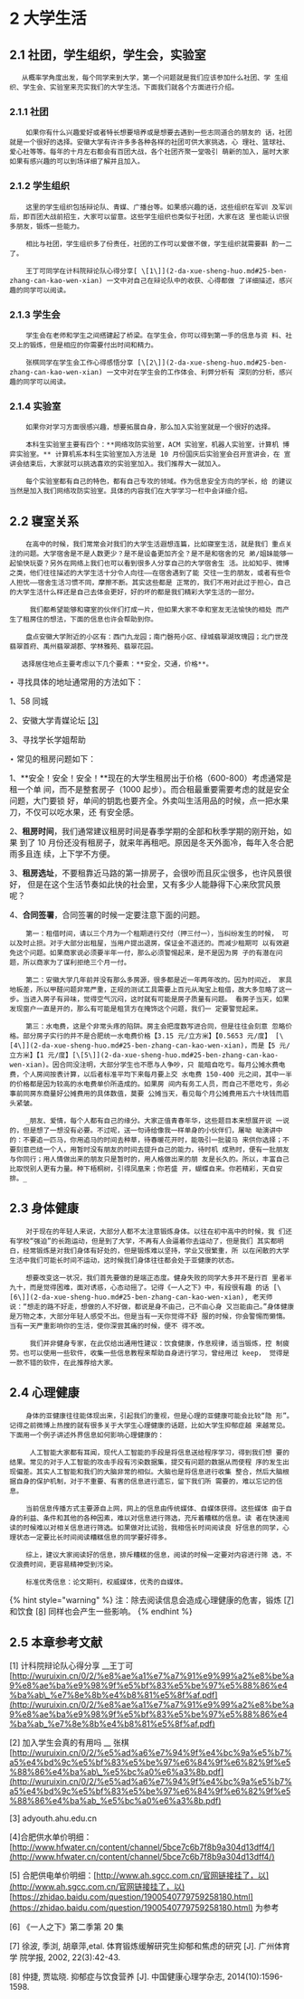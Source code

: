 # 2 大学生活

## 2.1 社团，学生组织，学生会，实验室

       从概率学角度出发，每个同学来到大学，第一个问题就是我们应该参加什么社团、学 生组织、学生会、实验室来充实我们的大学生活。下面我们就各个方面进行介绍。

### 2.1.1 社团

        如果你有什么兴趣爱好或者特长想要培养或是想要去遇到一些志同道合的朋友的 话，社团就是一个很好的选择。安徽大学有许许多多各种各样的社团可供大家挑选，心 理社、篮球社、爱心社等等。每年的十月左右都会有百团大战，各个社团齐聚一堂吸引 萌新的加入，届时大家如果有感兴趣的可以到场详细了解并且加入。

### 2.1.2 学生组织 

        这里的学生组织包括辩论队、青媒、广播台等。如果感兴趣的话，这些组织在军训 及军训后，即百团大战前招生，大家可以留意。这些学生组织也类似于社团，大家在这 里也能认识很多朋友，锻炼一些能力。

        相比与社团，学生组织多了份责任，社团的工作可以爱做不做，学生组织就需要斟 酌一二了。

        王丁可同学在计科院辩论队心得分享[ \[1\]](2-da-xue-sheng-huo.md#25-ben-zhang-can-kao-wen-xian) 一文中对自己在辩论队中的收获、心得都做 了详细描述，感兴趣的同学可以阅读。

### 2.1.3 学生会 

        学生会在老师和学生之间搭建起了桥梁。在学生会，你可以得到第一手的信息与资 料、社交上的锻炼，但是相应的你需要付出时间和精力。

        张棋同学在学生会工作心得感悟分享 [\[2\]](2-da-xue-sheng-huo.md#25-ben-zhang-can-kao-wen-xian) 一文中对在学生会的工作体会、利弊分析有 深刻的分析，感兴趣的同学可以阅读。

### 2.1.4 实验室 

        如果你对学习方面很感兴趣，想要拓展自身，那么加入实验室就是一个很好的选择。

        本科生实验室主要有四个：**网络攻防实验室，ACM 实验室，机器人实验室，计算机 博弈实验室。** 计算机系本科生实验室加入方法是 10 月份国庆后实验室会召开宣讲会，在 宣讲会结束后，大家就可以挑选喜欢的实验室加入。我们推荐大一就加入。

        每个实验室都有自己的特色，都有自己专攻的领域。作为信息安全方向的学长，给 的建议当然是加入我们网络攻防实验室。具体的内容我们在大学学习一栏中会详细介绍。

## 2.2 寝室关系

        在高中的时候，我们常常会对我们的大学生活遐想连篇，比如寝室生活，就是我们 重点关注的问题。大学宿舍是不是人数更少？是不是设备更加齐全？是不是和宿舍的兄 弟/姐妹能够一起愉快玩耍？另外在网络上我们也可以看到很多人分享自己的大学宿舍生 活。比如知乎、微博之类，他们往往描述的大学生活十分令人向往——在宿舍遇到了能 交往一生的朋友，或者有些令人担忧——宿舍生活习惯不同，摩擦不断。其实这些都是 正常的，我们不用对此过于担心，自己的大学生活什么样还是自己去体会更好，好的坏的都是我们精彩大学生活的一部分。

         我们都希望能够和寝室的伙伴们打成一片，但如果大家不幸和室友无法愉快的相处 而产生了租房住的想法，下面的信息也许会帮助到你。

        盘点安徽大学附近的小区有：西门九龙园；南门磬苑小区、绿城翡翠湖玫瑰园；北门世茂翡翠首府、禹州翡翠湖郡、学林雅苑、翡翠花园。

       选择居住地点主要考虑以下几个要素：**安全，交通，价格**。

⋆ 寻找具体的地址通常用的方法如下：

 1、58 同城 

2、安徽大学青媒论坛 [\[3\] ](2-da-xue-sheng-huo.md#25-ben-zhang-can-kao-wen-xian)

3、寻找学长学姐帮助



⋆ 常见的租房问题如下：

1、**安全！安全！安全！**现在的大学生租房出于价格（600-800）考虑通常是租一个单 间，而不是整套房子（1000 起步）。而合租最重要需要考虑的就是安全问题，大门要锁 好，单间的钥匙也要齐全。外卖叫生活用品的时候，点一把水果刀，不仅可以吃水果，还 有安全感。

2、**租房时间**，我们通常建议租房时间是春季学期的全部和秋季学期的刚开始，如果 到了 10 月份还没有租房子，就来年再租吧。原因是冬天外面冷，每年入冬合肥雨多且连 续，上下学不方便。

3、**租房选址**，不要租靠近马路的第一排房子，会很吵而且灰尘很多，也许风景很好， 但是在这个生活节奏如此快的社会里，又有多少人能静得下心来欣赏风景呢？

4、**合同签署**，合同签署的时候一定要注意下面的问题。 

        第一：租借时间，请以三个月为一个租期进行交付（押三付一），当纠纷发生的时候， 可以及时止损。对于大部分出租屋，当用户提出退房，保证金不退还的。而减少租期可 以有效避免这个问题。如果商家说必须要半年一付，那么必须警惕起来，是不是因为房 子的有潜在问题，所以商家为了谋利拒绝三个月一付。 

        第二：安徽大学几年前并没有那么多房源，很多都是近一年两年改的。因为时间近， 家具地板差，所以甲醛问题非常严重，正规的测试工具需要上百元从淘宝上租借，故大多忽略了这一步。当进入房子有异味，觉得空气沉闷，这时就有可能是房子质量有问题。 看房子当天，如果发现窗户一直是开的，那么有可能是租赁方在掩饰这个问题，我们一 定要警觉起来。 

        第三：水电费，这是个非常头疼的陷阱。房主会把度数写进合同，但是往往会刻意 忽略价格。部分房子实行的并不是合肥统一水电费价格【3.15 元/立方米】【0.5653 元/度】 [\[4\]](2-da-xue-sheng-huo.md#25-ben-zhang-can-kao-wen-xian)，而是【5 元/立方米】【1 元/度】[\[5\]](2-da-xue-sheng-huo.md#25-ben-zhang-can-kao-wen-xian)。因合同没注明，大部分学生也不愿与人争吵，只 能暗自吃亏。每月公摊水费电费，个人房间按表计算，以后者标准平均下来每月要上交 水电费 150-400 元之间，其中一半的价格都是因为较高的水电费单价所造成的。如果房 间内有务工人员，而自己不愿吃亏，务必事前同房东商量好公摊费用的具体数值，莫要 公摊当天，看见每个月公摊费用五六十块钱而眉头紧皱。

        _朋友、爱情，每个人都有自己的缘分。大家正值青春年华，这些题目本来想展开说 一说的，但是想了一想没有必要。不过呢，送一句诗给像我一样单身的小伙伴们，屠呦 呦演讲中的：不要追一匹马，你用追马的时间去种草，待春暖花开时，能吸引一批骏马 来供你选择；不要刻意巴结一个人，用暂时没有朋友的时间去提升自己的能力，待时机 成熟时，便有一批朋友与你同行；用人情做出来的朋友只是暂时的，用人格做出来的朋 友是长久的。所以，丰富自己比取悦别人更有力量。种下梧桐树，引得凤凰来；你若盛 开，蝴蝶自来。你若精彩，天自安排。_

## 2.3 身体健康

        对于现在的年轻人来说，大部分人都不太注意锻炼身体。以往在初中高中的时候，我 们还有学校“强迫”的长跑运动，但是到了大学，不再有人会逼着你去运动了，但是我们 其实都明白，经常锻炼是对我们身体有好处的，但是锻炼难以坚持，学业又很繁重，所 以在闲散的大学生活中我们可能长时间不运动，这时候我们身体往往都会处于亚健康的状态。 

        想要改变这一状况，我们首先要做的是端正态度。健身失败的同学大多并不是行百 里者半九十，而是觉得困难，面对诱惑，心态动摇了。记得《一人之下》中，有段很有趣 的话 [\[6\]](2-da-xue-sheng-huo.md#25-ben-zhang-can-kao-wen-xian), 老天师说：“想走的路不好走，想做的人不好做，都说是身不由己，己不由心身 又岂能由己。”身体健康是万物之本，大部分年轻人感受不出。但是当有一天你觉得不舒 服的时候，你会警惕而懒惰。当有一天严重影响你的生活，使你深尝其痛的时候，便不 得不改。 

         我们并非健身专家，在此仅给出通用性建议：饮食健康，作息规律，适当锻炼，控 制疲劳。也可以使用一些软件，收集一些信息教程来帮助自身进行学习，曾经用过 keep， 觉得是一款不错的软件，在此推荐给大家。 

## 2.4 心理健康

        身体的亚健康往往能体现出来，引起我们的重视，但是心理的亚健康可能会比较“隐 形”。记得之前微博上热搜的就有很多关于大学生心理健康的话题，比如大学生抑郁症越 来越常见。下面用一个例子讲述外界信息如何影响心理健康的：

         人工智能大家都有耳闻，现代人工智能的手段是将信息送给程序学习，得到我们想 要的结果。常见的对于人工智能的攻击手段有污染数据集，提交有问题的数据从而使程 序的发生出现偏差。其实人工智能和我们的大脑非常的相似。大脑也是将信息进行收集 整合，然后大脑根据自身的保护机制，对于不重要、有害的信息进行遗忘，留下我们所 需要的，难以忘记的信息。

        当前信息传播方式主要源自上网，网上的信息由传统媒体、自媒体获得。这些媒体 由于自身的利益、条件和其他的各种因素，难以对信息进行筛选，充斥着糟糕的信息。读 者在快速阅读的时候难以对相关信息进行筛选。如果做对比试验，我相信长时间阅读良 好信息的同学，心理状态一定要比长时间阅读糟糕信息的同学要好得多。

        综上，建议大家阅读好的信息，排斥糟糕的信息，阅读的时候一定要对内容进行筛 选，不仅浪费时间，更容易精神受到污染。 

        标准优秀信息：论文期刊，权威媒体，优秀的自媒体。       

{% hint style="warning" %}
注：除去阅读信息会造成心理健康的危害，锻炼 [\[7\]](2-da-xue-sheng-huo.md#25-ben-zhang-can-kao-wen-xian) 和饮食 [\[8\]](2-da-xue-sheng-huo.md#25-ben-zhang-can-kao-wen-xian) 同样也会产生一些影响。
{% endhint %}

## 2.5 本章参考文献

\[1\] 计科院辩论队心得分享  __王丁可 [http://wuruixin.cn/0/2/%e8%ae%a1%e7%a7%91%e9%99%a2%e8%be%a9%e8%ae%ba%e9%98%9f%e5%bf%83%e5%be%97%e5%88%86%e4%ba%ab\_%e7%8e%8b%e4%b8%81%e5%8f%af.pdf](http://wuruixin.cn/0/2/%e8%ae%a1%e7%a7%91%e9%99%a2%e8%be%a9%e8%ae%ba%e9%98%9f%e5%bf%83%e5%be%97%e5%88%86%e4%ba%ab_%e7%8e%8b%e4%b8%81%e5%8f%af.pdf)

\[2\] 加入学生会真的有用吗 __ 张棋[http://wuruixin.cn/0/2/%e5%ad%a6%e7%94%9f%e4%bc%9a%e5%b7%a5%e4%bd%9c%e5%bf%83%e5%be%97%e6%84%9f%e6%82%9f%e5%88%86%e4%ba%ab\_%e5%bc%a0%e6%a3%8b.pdf](http://wuruixin.cn/0/2/%e5%ad%a6%e7%94%9f%e4%bc%9a%e5%b7%a5%e4%bd%9c%e5%bf%83%e5%be%97%e6%84%9f%e6%82%9f%e5%88%86%e4%ba%ab_%e5%bc%a0%e6%a3%8b.pdf)

\[3\] adyouth.ahu.edu.cn 

\[4\]合肥供水单价明细：[http://www.hfwater.cn/content/channel/5bce7c6b7f8b9a304d13dff4/](http://www.hfwater.cn/content/channel/5bce7c6b7f8b9a304d13dff4/) 

\[5\] 合肥供电单价明细：[http://www.ah.sgcc.com.cn/官网链接挂了，以](http://www.ah.sgcc.com.cn/官网链接挂了，以) [https://zhidao.baidu.com/question/1900540779759258180.html](https://zhidao.baidu.com/question/1900540779759258180.html) 为参考 

\[6\] 《一人之下》第二季第 20 集 

\[7\] 徐波, 季浏, 胡章萍,etal. 体育锻炼缓解研究生抑郁和焦虑的研究 \[J\]. 广州体育学 院学报, 2002, 22\(3\):42-43. 

\[8\] 仲捷, 贾竑晓. 抑郁症与饮食营养 \[J\]. 中国健康心理学杂志, 2014\(10\):1596-1598.



